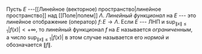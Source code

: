 Пусть $E$ ---[[Линейное (векторное) пространство|линейное пространство]] над [[Поле|полем]] $\Lambda$. 
*Линейный функционал* на $E$ --- это линейное отображение (оператор) $f\colon E\to \Lambda$. Если $E$ --- ЛНП и $\sup_{\lVert x \rVert\leqslant 1}\lvert f(x) \rvert<+\infty$, то линейный функционал $f$ на $E$ называется *ограниченным*, а число $\sup_{\lVert x \rVert\leqslant 1}\lvert f(x) \rvert$ в этом случае называется его *нормой* и обозначается $\lVert f \rVert$.